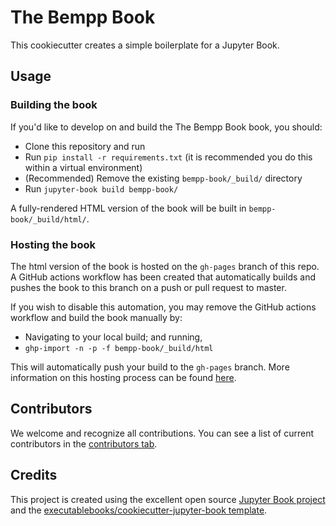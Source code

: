 # The Bempp Book

This cookiecutter creates a simple boilerplate for a Jupyter Book.

## Usage

### Building the book

If you'd like to develop on and build the The Bempp Book book, you should:

- Clone this repository and run
- Run `pip install -r requirements.txt` (it is recommended you do this within a virtual environment)
- (Recommended) Remove the existing `bempp-book/_build/` directory
- Run `jupyter-book build bempp-book/`

A fully-rendered HTML version of the book will be built in `bempp-book/_build/html/`.

### Hosting the book

The html version of the book is hosted on the `gh-pages` branch of this repo. A GitHub actions workflow has been created that automatically builds and pushes the book to this branch on a push or pull request to master.

If you wish to disable this automation, you may remove the GitHub actions workflow and build the book manually by:

- Navigating to your local build; and running,
- `ghp-import -n -p -f bempp-book/_build/html`

This will automatically push your build to the `gh-pages` branch. More information on this hosting process can be found [here](https://jupyterbook.org/publish/gh-pages.html#manually-host-your-book-with-github-pages).

## Contributors

We welcome and recognize all contributions. You can see a list of current contributors in the [contributors tab](https://github.com/bempp/bempp-book/graphs/contributors).

## Credits

This project is created using the excellent open source [Jupyter Book project](https://jupyterbook.org/) and the [executablebooks/cookiecutter-jupyter-book template](https://github.com/executablebooks/cookiecutter-jupyter-book).
